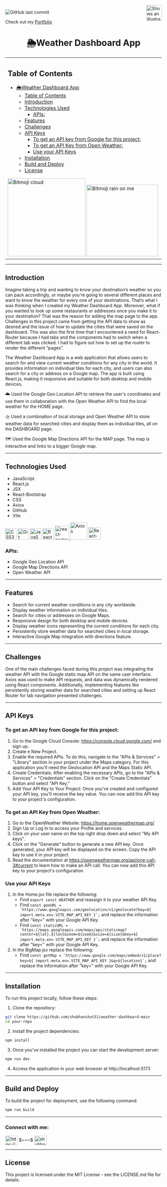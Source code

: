 <picture>
  <source media="(prefers-color-scheme: dark)" srcset="https://user-images.githubusercontent.com/25423296/163456776-7f95b81a-f1ed-45f7-b7ab-8fa810d529fa.png">
  <source media="(prefers-color-scheme: light)" srcset="https://user-images.githubusercontent.com/25423296/163456779-a8556205-d0a5-45e2-ac17-42d089e3c3f8.png">
  <img align='right' alt="Shows an illustrated sun in light mode and a moon with stars in dark mode." src="https://user-images.githubusercontent.com/25423296/163456779-a8556205-d0a5-45e2-ac17-42d089e3c3f8.png" width='50' height='50'>
</picture>


![GitHub last commit](https://img.shields.io/github/last-commit/shubhanshut31/weather-dashboard?style=for-the-badge)

Check out my [Portfolio](https://shubhanshuportfolio.netlify.app/)

# <h1 align='center'>🌦️Weather Dashboard App</h1>


<table >
  <tr>
    <td width="50%">

## Table of Contents

- [🌦️Weather Dashboard App](#️weather-dashboard-app)
  - [Table of Contents](#table-of-contents)
  - [Introduction](#introduction)
  - [Technologies Used](#technologies-used)
    - [APIs:](#apis)
  - [Features](#features)
  - [Challenges](#challenges)
  - [API Keys](#api-keys)
    - [To get an API key from Google for this project:](#to-get-an-api-key-from-google-for-this-project)
    - [To get an API Key from Open Weather:](#to-get-an-api-key-from-open-weather)
    - [Use your API Keys](#use-your-api-keys)
  - [Installation](#installation)
  - [Build and Deploy](#build-and-deploy)
  - [License](#license)

<img src='https://user-images.githubusercontent.com/97356401/196056495-85a520b2-ef0b-4cfa-a7f5-366676115631.png' width='250' height='250' alt='Bitmoji cloud'/>

<img src='https://user-images.githubusercontent.com/97356401/198838672-a7a3fa34-b907-4ab7-96ec-185b8723416f.png' width='230' height='230' alt='Bitmoji rain on me'/>
    </td>

  </tr>
</table>

-------------------------------------------------

## Introduction

Imagine taking a trip and wanting to know your destination’s weather so you can pack accordingly, or maybe you’re going to several different places and want to know the weather for every one of your destinations. That’s what I was thinking when I created my Weather Dashboard App. Moreover, what if you wanted to look up some restaurants or addresses once you make it to your destination? That was the reason for adding the map page to the app. Challenges in this project came from getting the API data to show as desired and the issue of how to update the cities that were saved on the dashboard. This was also the first time that I encountered a need for React-Router because I had tabs and the components had to switch when a different tab was clicked. I had to figure out how to set up the router to render the different “pages”. 

The Weather Dashboard App is a web application that allows users to search for and view current weather conditions for any city in the world. It provides information on individual tiles for each city, and users can also search for a city or address on a Google map. The app is built using React.js, making it responsive and suitable for both desktop and mobile devices.

🌥️ Used the Google Geo Location API to retrieve the user's coordinates and use them in collaboration with the Open Weather API to find the local weather for the HOME page.

⛈️ Used a combination of local storage and Open Weather API to store weather data for searched cities and display them as individual tiles, all on the DASHBOARD page.

🗺️ Used the Google Map Directions API for the MAP page. The map is interactive and links to a bigger Google map. 

-------------------------------------------------

## Technologies Used

- JavaScript
- React.js
- JSX
- React-Bootstrap
- CSS
- Axios
- GitHub
- Vite
  
<p align="left"> 
<a href="https://www.w3.org/TR/CSS/#css" target="_blank" rel="noreferrer"><img src="https://raw.githubusercontent.com/danielcranney/readme-generator/main/public/icons/skills/css3-colored.svg" width="36" height="36" alt="CSS3" /></a>
<a href="https://git-scm.com/" target="_blank" rel="noreferrer"><img src="https://raw.githubusercontent.com/danielcranney/readme-generator/main/public/icons/skills/git-colored.svg" width="36" height="36" alt="Git" /></a>
<a href="https://developer.mozilla.org/en-US/docs/Web/JavaScript" target="_blank" rel="noreferrer"><img src="https://raw.githubusercontent.com/danielcranney/readme-generator/main/public/icons/skills/javascript-colored.svg" width="36" height="36" alt="JavaScript" /></a>
<a href="https://reactjs.org/" target="_blank" rel="noreferrer"><img src="https://raw.githubusercontent.com/danielcranney/readme-generator/main/public/icons/skills/react-colored.svg" width="36" height="36" alt="React" /></a>
<a href="https://reactrouter.com/en/main"> <img src="https://user-images.githubusercontent.com/97356401/197912754-907c7c61-eaf9-4912-b979-ba3daf4a434e.svg" alt="react-router" width="45" height="45"/> </a>
<a href="https://axios-http.com/docs/intro"> <img src="https://axios-http.com/assets/logo.svg" alt="Axios" width="55" height="55"/></a>
<a href="https://react-bootstrap.github.io/" target="_blank" > <img src="https://react-bootstrap.github.io/img/logo.svg" alt="React-Bootstrap" width="40" height="40"/> </a> 
</p>

### APIs:
- Google Geo Location API
- Google Map Directions API
- Open Weather API

-------------------------------------------------

## Features

- Search for current weather conditions in any city worldwide.
- Display weather information on individual tiles.
- Search for cities or addresses on Google Maps.
- Responsive design for both desktop and mobile devices.
- Display weather icons representing the current conditions for each city.
- Persistently store weather data for searched cities in local storage.
- Interactive Google Map integration with directions feature.

-------------------------------------------------

## Challenges

One of the main challenges faced during this project was integrating the weather API with the Google static map API on the same user interface. Axios was used to make API requests, and data was dynamically rendered using React components. Additionally, implementing features like persistently storing weather data for searched cities and setting up React Router for tab navigation presented challenges.

-------------------------------------------------

## API Keys

### To get an API key from Google for this project:

1. Go to the Google Cloud Console: https://console.cloud.google.com/ and sign up.
2. Create e New Project.
3. Enable the required APIs. To do this, navigate to the "APIs & Services" > "Library" section in your project under the Maps category. For this application you'll need the Geolocation API and the Maps Static API.
4. Create Credentials: After enabling the necessary APIs, go to the "APIs & Services" > "Credentials" section. Click on the "Create Credentials" button and select "API Key."
5. Add Your API Key to Your Project: Once you've created and configured your API key, you'll receive the key value. You can now add this API key to your project's configuration. 

### To get an API Key from Open Weather:

1. Go to the OpenWeather Website: https://home.openweathermap.org/
2. Sign Up or Log In to access your Profile and services.
3. Click on your user name on the top right drop down and select "My API keys".
4. Click on the "Generate" button to generate a new API key. Once generated, your API key will be displayed on the screen. Copy the API key to use it in your project.
5. Read the documentation at https://openweathermap.org/api/one-call-3#current to learn how to make an API call. You can now add this API key to your project's configuration. 

### Use your API Keys

1. In the Home.jsx file replace the following:
   - Find ```export const WEATHER``` and reassign it to your weather API Key.
   - Find ```const geoURL = `https://www.googleapis.com/geolocation/v1/geolocate?key=${
    import.meta.env.VITE_MAP_API_KEY }`;``` and replace the information after "key=" with your Google API Key.
   - Find ```const staticURL = `https://maps.googleapis.com/maps/api/staticmap?center=${lat},${lon}&zoom=${zoom}&size=${size}&key=${
    import.meta.env.VITE_MAP_API_KEY
  }`;``` and replace the information after "key=" with your Google API Key.
2. In the BigMap.jsx replace the following:
   - Find ```const getMap = `https://www.google.com/maps/embed/v1/place?key=${
    import.meta.env.VITE_MAP_API_KEY
  }&q=${location}`;``` and replace the information after "key=" with your Google API Key.

  
-------------------------------------------------

## Installation

To run this project locally, follow these steps:

1. Clone the repository:

```bash
git clone https://github.com/shubhanshut31/weather-dashboard-main
cd your-repo
```

2. Install the project dependencies:

```bash
npm install
```

3. Once you've installed the project you can start the development server:

```bash
npm run dev

```

4. Access the application in your web browser at http://localhost:5173  

-------------------------------------------------

## Build and Deploy

To build the project for deployment, use the following command:

```bash
npm run build
```

-------------------------------------------------

<h3 align="left">Connect with me:</h3>
<p align="left">
<a href="https://linkedin.com/in/https://www.linkedin.com/in/shubhanshut31/" target="blank"><img align="center" src="https://raw.githubusercontent.com/shubhanshut31/github-profile-readme-generator/master/src/images/icons/Social/linked-in-alt.svg" alt="https://www.linkedin.com/in/shubhanshut31/" height="30" width="40" /></a> $~~~$
<a href="https://www.leetcode.com/shubhanshut31" target="blank"><img align="center" src="https://raw.githubusercontent.com/shubhanshut31/github-profile-readme-generator/master/src/images/icons/Social/leet-code.svg" alt="shubhanshu tiwari" height="30" width="40" /></a>
</p>

-------------------------------------------------

## License
This project is licensed under the MIT License - see the LICENSE.md file for details.
